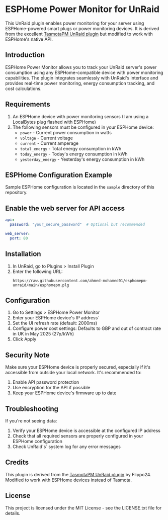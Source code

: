 # ESPHome Power Monitor for UnRaid

This UnRaid plugin enables power monitoring for your server using ESPHome-powered smart plugs or power monitoring devices. It is derived from the excellent [TasmotaPM UnRaid plugin](https://github.com/Flippo24/tasmotapm-unraid) but modified to work with ESPHome's native API.

## Introduction

ESPHome Power Monitor allows you to track your UnRaid server's power consumption using any ESPHome-compatible device with power monitoring capabilities. The plugin integrates seamlessly with UnRaid's interface and provides real-time power monitoring, energy consumption tracking, and cost calculations.

## Requirements

1. An ESPHome device with power monitoring sensors (I am using a LocalBytes plug flashed with ESPHome)
2. The following sensors must be configured in your ESPHome device:
   - `power` - Current power consumption in watts
   - `voltage` - Current voltage
   - `current` - Current amperage
   - `total_energy` - Total energy consumption in kWh
   - `today_energy` - Today's energy consumption in kWh
   - `yesterday_energy` - Yesterday's energy consumption in kWh

## ESPHome Configuration Example

Sample ESPHome configuration is located in the `sample` directory of this repository.

## Enable the web server for API access

```yaml
api:
  password: "your_secure_password"  # Optional but recommended

web_server:
  port: 80
```

## Installation

1. In UnRaid, go to Plugins > Install Plugin
2. Enter the following URL:
   ```
   https://raw.githubusercontent.com/ahmed-mohamed01/esphomepm-unraid/main/esphomepm.plg
   ```

## Configuration

1. Go to Settings > ESPHome Power Monitor
2. Enter your ESPHome device's IP address`
4. Set the UI refresh rate (default: 2000ms)
5. Configure power cost settings: Defaults to GBP and out of contract rate in UK in May 2025 (27p/kWh)
6. Click Apply

## Security Note

Make sure your ESPHome device is properly secured, especially if it's accessible from outside your local network. It's recommended to:
1. Enable API password protection
2. Use encryption for the API if possible
3. Keep your ESPHome device's firmware up to date

## Troubleshooting

If you're not seeing data:
1. Verify your ESPHome device is accessible at the configured IP address
2. Check that all required sensors are properly configured in your ESPHome configuration
4. Check UnRaid's` system log for any error messages

## Credits

This plugin is derived from the [TasmotaPM UnRaid plugin](https://github.com/Flippo24/tasmotapm-unraid) by Flippo24. Modified to work with ESPHome devices instead of Tasmota.

## License

This project is licensed under the MIT License - see the LICENSE.txt file for details.

